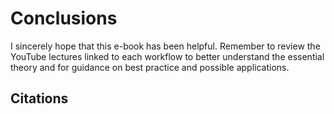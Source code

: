 # Conclusions

I sincerely hope that this e-book has been helpful. Remember to review the YouTube lectures linked to each workflow to better understand the essential theory and for guidance on best practice and possible applications.

## Citations

```{bibliography}
```

